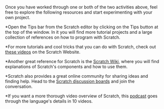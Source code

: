 Once you have worked through one or both of the two activities above, feel free to explore the following resources and start experimenting with your own project.

*Open the Tips bar from the Scratch editor by clicking on the Tips button at the top of the window. In it you will find more tutorial projects and a large collection of references on how to program with Scratch.

*For more tutorials and cool tricks that you can do with Scratch, check out [these videos](http://scratch.mit.edu/help/videos/) on the Scratch Website.

*Another great reference for Scratch is the [Scratch Wiki](http://wiki.scratch.mit.edu/wiki/Scratch_Wiki:Table_of_Contents), where you will find explanations of Scratch's components and how to use them.

*Scratch also provides a great online community for sharing ideas and finding help. Head to the [Scratch discussion boards](http://scratch.mit.edu/discuss/) and join the conversation.

*If you want a more thorough video overview of Scratch, this [podcast](http://vliege.podomatic.com/) goes through the language's details in 10 videos.

